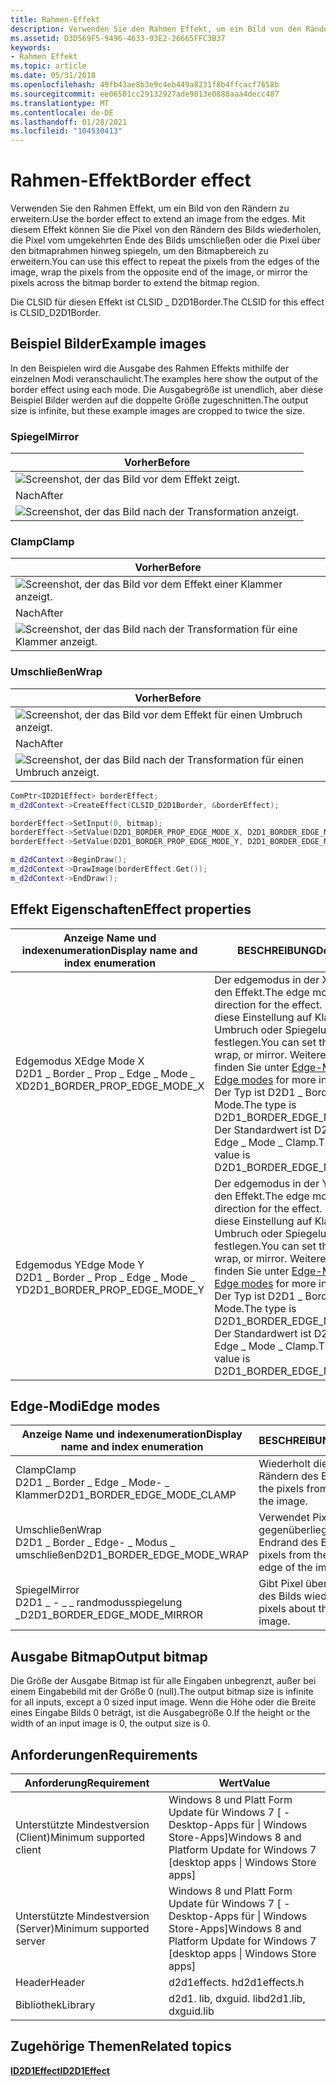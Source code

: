 ```yaml
---
title: Rahmen-Effekt
description: Verwenden Sie den Rahmen Effekt, um ein Bild von den Rändern zu erweitern.
ms.assetid: D3D569F5-9496-4633-93E2-26665FFC3B37
keywords:
- Rahmen Effekt
ms.topic: article
ms.date: 05/31/2018
ms.openlocfilehash: 49fb43ae8b3e9c4eb449a8231f8b4ffcacf7658b
ms.sourcegitcommit: ee06501cc29132927ade9813e0888aaa4decc487
ms.translationtype: MT
ms.contentlocale: de-DE
ms.lasthandoff: 01/28/2021
ms.locfileid: "104530413"
---
```

# <a name="border-effect"></a><span data-ttu-id="b60fd-104">Rahmen-Effekt</span><span class="sxs-lookup"><span data-stu-id="b60fd-104">Border effect</span></span>

<span data-ttu-id="b60fd-105">Verwenden Sie den Rahmen Effekt, um ein Bild von den Rändern zu erweitern.</span><span class="sxs-lookup"><span data-stu-id="b60fd-105">Use the border effect to extend an image from the edges.</span></span> <span data-ttu-id="b60fd-106">Mit diesem Effekt können Sie die Pixel von den Rändern des Bilds wiederholen, die Pixel vom umgekehrten Ende des Bilds umschließen oder die Pixel über den bitmaprahmen hinweg spiegeln, um den Bitmapbereich zu erweitern.</span><span class="sxs-lookup"><span data-stu-id="b60fd-106">You can use this effect to repeat the pixels from the edges of the image, wrap the pixels from the opposite end of the image, or mirror the pixels across the bitmap border to extend the bitmap region.</span></span>

<span data-ttu-id="b60fd-107">Die CLSID für diesen Effekt ist CLSID \_ D2D1Border.</span><span class="sxs-lookup"><span data-stu-id="b60fd-107">The CLSID for this effect is CLSID\_D2D1Border.</span></span>

## <a name="example-images"></a><span data-ttu-id="b60fd-108">Beispiel Bilder</span><span class="sxs-lookup"><span data-stu-id="b60fd-108">Example images</span></span>

<span data-ttu-id="b60fd-109">In den Beispielen wird die Ausgabe des Rahmen Effekts mithilfe der einzelnen Modi veranschaulicht.</span><span class="sxs-lookup"><span data-stu-id="b60fd-109">The examples here show the output of the border effect using each mode.</span></span> <span data-ttu-id="b60fd-110">Die Ausgabegröße ist unendlich, aber diese Beispiel Bilder werden auf die doppelte Größe zugeschnitten.</span><span class="sxs-lookup"><span data-stu-id="b60fd-110">The output size is infinite, but these example images are cropped to twice the size.</span></span>

### <a name="mirror"></a><span data-ttu-id="b60fd-111">Spiegel</span><span class="sxs-lookup"><span data-stu-id="b60fd-111">Mirror</span></span>



| <span data-ttu-id="b60fd-112">Vorher</span><span class="sxs-lookup"><span data-stu-id="b60fd-112">Before</span></span>                                                    |
|-----------------------------------------------------------|
| ![Screenshot, der das Bild vor dem Effekt zeigt.](images/border-before.jpg) |
| <span data-ttu-id="b60fd-114">Nach</span><span class="sxs-lookup"><span data-stu-id="b60fd-114">After</span></span>                                                     |
| ![Screenshot, der das Bild nach der Transformation anzeigt.](images/10-border.png)   |



 

### <a name="clamp"></a><span data-ttu-id="b60fd-116">Clamp</span><span class="sxs-lookup"><span data-stu-id="b60fd-116">Clamp</span></span>



| <span data-ttu-id="b60fd-117">Vorher</span><span class="sxs-lookup"><span data-stu-id="b60fd-117">Before</span></span>                                                        |
|---------------------------------------------------------------|
| ![Screenshot, der das Bild vor dem Effekt einer Klammer anzeigt.](images/border-before.jpg)     |
| <span data-ttu-id="b60fd-119">Nach</span><span class="sxs-lookup"><span data-stu-id="b60fd-119">After</span></span>                                                         |
| ![Screenshot, der das Bild nach der Transformation für eine Klammer anzeigt.](images/10-border-clamp.png) |



 

### <a name="wrap"></a><span data-ttu-id="b60fd-121">Umschließen</span><span class="sxs-lookup"><span data-stu-id="b60fd-121">Wrap</span></span>



| <span data-ttu-id="b60fd-122">Vorher</span><span class="sxs-lookup"><span data-stu-id="b60fd-122">Before</span></span>                                                       |
|--------------------------------------------------------------|
| ![Screenshot, der das Bild vor dem Effekt für einen Umbruch anzeigt.](images/border-before.jpg)    |
| <span data-ttu-id="b60fd-124">Nach</span><span class="sxs-lookup"><span data-stu-id="b60fd-124">After</span></span>                                                        |
| ![Screenshot, der das Bild nach der Transformation für einen Umbruch anzeigt.](images/10-border-wrap.png) |



 


```C++
ComPtr<ID2D1Effect> borderEffect;
m_d2dContext->CreateEffect(CLSID_D2D1Border, &borderEffect);

borderEffect->SetInput(0, bitmap);
borderEffect->SetValue(D2D1_BORDER_PROP_EDGE_MODE_X, D2D1_BORDER_EDGE_MODE_MIRROR);
borderEffect->SetValue(D2D1_BORDER_PROP_EDGE_MODE_Y, D2D1_BORDER_EDGE_MODE_MIRROR);

m_d2dContext->BeginDraw();
m_d2dContext->DrawImage(borderEffect.Get());
m_d2dContext->EndDraw(); 
```



## <a name="effect-properties"></a><span data-ttu-id="b60fd-126">Effekt Eigenschaften</span><span class="sxs-lookup"><span data-stu-id="b60fd-126">Effect properties</span></span>



| <span data-ttu-id="b60fd-127">Anzeige Name und indexenumeration</span><span class="sxs-lookup"><span data-stu-id="b60fd-127">Display name and index enumeration</span></span>                                  | <span data-ttu-id="b60fd-128">BESCHREIBUNG</span><span class="sxs-lookup"><span data-stu-id="b60fd-128">Description</span></span>                                                                                                                                                                                                                                                            |
|---------------------------------------------------------------------|------------------------------------------------------------------------------------------------------------------------------------------------------------------------------------------------------------------------------------------------------------------------|
| <span data-ttu-id="b60fd-129">Edgemodus X</span><span class="sxs-lookup"><span data-stu-id="b60fd-129">Edge Mode X</span></span><br/> <span data-ttu-id="b60fd-130">D2D1 \_ Border \_ Prop \_ Edge \_ Mode \_ X</span><span class="sxs-lookup"><span data-stu-id="b60fd-130">D2D1\_BORDER\_PROP\_EDGE\_MODE\_X</span></span><br/> | <span data-ttu-id="b60fd-131">Der edgemodus in der X-Richtung für den Effekt.</span><span class="sxs-lookup"><span data-stu-id="b60fd-131">The edge mode in the X direction for the effect.</span></span> <span data-ttu-id="b60fd-132">Sie können diese Einstellung auf Klammer, Umbruch oder Spiegelung festlegen.</span><span class="sxs-lookup"><span data-stu-id="b60fd-132">You can set this to clamp, wrap, or mirror.</span></span> <span data-ttu-id="b60fd-133">Weitere Informationen finden Sie unter [Edge-Modi](#edge-modes) .</span><span class="sxs-lookup"><span data-stu-id="b60fd-133">See [Edge modes](#edge-modes) for more info.</span></span><br/> <span data-ttu-id="b60fd-134">Der Typ ist D2D1 \_ Border \_ Edge \_ Mode.</span><span class="sxs-lookup"><span data-stu-id="b60fd-134">The type is D2D1\_BORDER\_EDGE\_MODE.</span></span><br/> <span data-ttu-id="b60fd-135">Der Standardwert ist D2D1 \_ Border \_ Edge \_ Mode \_ Clamp.</span><span class="sxs-lookup"><span data-stu-id="b60fd-135">The default value is D2D1\_BORDER\_EDGE\_MODE\_CLAMP.</span></span><br/> |
| <span data-ttu-id="b60fd-136">Edgemodus Y</span><span class="sxs-lookup"><span data-stu-id="b60fd-136">Edge Mode Y</span></span><br/> <span data-ttu-id="b60fd-137">D2D1 \_ Border \_ Prop \_ Edge \_ Mode \_ Y</span><span class="sxs-lookup"><span data-stu-id="b60fd-137">D2D1\_BORDER\_PROP\_EDGE\_MODE\_Y</span></span><br/> | <span data-ttu-id="b60fd-138">Der edgemodus in der Y-Richtung für den Effekt.</span><span class="sxs-lookup"><span data-stu-id="b60fd-138">The edge mode in the Y direction for the effect.</span></span> <span data-ttu-id="b60fd-139">Sie können diese Einstellung auf Klammer, Umbruch oder Spiegelung festlegen.</span><span class="sxs-lookup"><span data-stu-id="b60fd-139">You can set this to clamp, wrap, or mirror.</span></span> <span data-ttu-id="b60fd-140">Weitere Informationen finden Sie unter [Edge-Modi](#edge-modes) .</span><span class="sxs-lookup"><span data-stu-id="b60fd-140">See [Edge modes](#edge-modes) for more info.</span></span><br/> <span data-ttu-id="b60fd-141">Der Typ ist D2D1 \_ Border \_ Edge \_ Mode.</span><span class="sxs-lookup"><span data-stu-id="b60fd-141">The type is D2D1\_BORDER\_EDGE\_MODE.</span></span><br/> <span data-ttu-id="b60fd-142">Der Standardwert ist D2D1 \_ Border \_ Edge \_ Mode \_ Clamp.</span><span class="sxs-lookup"><span data-stu-id="b60fd-142">The default value is D2D1\_BORDER\_EDGE\_MODE\_CLAMP.</span></span><br/> |



 

## <a name="edge-modes"></a><span data-ttu-id="b60fd-143">Edge-Modi</span><span class="sxs-lookup"><span data-stu-id="b60fd-143">Edge modes</span></span>



| <span data-ttu-id="b60fd-144">Anzeige Name und indexenumeration</span><span class="sxs-lookup"><span data-stu-id="b60fd-144">Display name and index enumeration</span></span>                            | <span data-ttu-id="b60fd-145">BESCHREIBUNG</span><span class="sxs-lookup"><span data-stu-id="b60fd-145">Description</span></span>                                          |
|---------------------------------------------------------------|------------------------------------------------------|
| <span data-ttu-id="b60fd-146">Clamp</span><span class="sxs-lookup"><span data-stu-id="b60fd-146">Clamp</span></span><br/> <span data-ttu-id="b60fd-147">D2D1 \_ Border \_ Edge \_ Mode- \_ Klammer</span><span class="sxs-lookup"><span data-stu-id="b60fd-147">D2D1\_BORDER\_EDGE\_MODE\_CLAMP</span></span><br/>   | <span data-ttu-id="b60fd-148">Wiederholt die Pixel von den Rändern des Bilds.</span><span class="sxs-lookup"><span data-stu-id="b60fd-148">Repeats the pixels from the edges of the image.</span></span>      |
| <span data-ttu-id="b60fd-149">Umschließen</span><span class="sxs-lookup"><span data-stu-id="b60fd-149">Wrap</span></span><br/> <span data-ttu-id="b60fd-150">D2D1 \_ Border \_ Edge- \_ Modus \_ umschließen</span><span class="sxs-lookup"><span data-stu-id="b60fd-150">D2D1\_BORDER\_EDGE\_MODE\_WRAP</span></span><br/>     | <span data-ttu-id="b60fd-151">Verwendet Pixel vom gegenüberliegenden Endrand des Bilds.</span><span class="sxs-lookup"><span data-stu-id="b60fd-151">Uses pixels from the opposite end edge of the image.</span></span> |
| <span data-ttu-id="b60fd-152">Spiegel</span><span class="sxs-lookup"><span data-stu-id="b60fd-152">Mirror</span></span><br/> <span data-ttu-id="b60fd-153">D2D1 \_ - \_ \_ randmodusspiegelung \_</span><span class="sxs-lookup"><span data-stu-id="b60fd-153">D2D1\_BORDER\_EDGE\_MODE\_MIRROR</span></span><br/> | <span data-ttu-id="b60fd-154">Gibt Pixel über den Rand des Bilds wieder.</span><span class="sxs-lookup"><span data-stu-id="b60fd-154">Reflects pixels about the edge of the image.</span></span>         |



 

## <a name="output-bitmap"></a><span data-ttu-id="b60fd-155">Ausgabe Bitmap</span><span class="sxs-lookup"><span data-stu-id="b60fd-155">Output bitmap</span></span>

<span data-ttu-id="b60fd-156">Die Größe der Ausgabe Bitmap ist für alle Eingaben unbegrenzt, außer bei einem Eingabebild mit der Größe 0 (null).</span><span class="sxs-lookup"><span data-stu-id="b60fd-156">The output bitmap size is infinite for all inputs, except a 0 sized input image.</span></span> <span data-ttu-id="b60fd-157">Wenn die Höhe oder die Breite eines Eingabe Bilds 0 beträgt, ist die Ausgabegröße 0.</span><span class="sxs-lookup"><span data-stu-id="b60fd-157">If the height or the width of an input image is 0, the output size is 0.</span></span>

## <a name="requirements"></a><span data-ttu-id="b60fd-158">Anforderungen</span><span class="sxs-lookup"><span data-stu-id="b60fd-158">Requirements</span></span>



| <span data-ttu-id="b60fd-159">Anforderung</span><span class="sxs-lookup"><span data-stu-id="b60fd-159">Requirement</span></span> | <span data-ttu-id="b60fd-160">Wert</span><span class="sxs-lookup"><span data-stu-id="b60fd-160">Value</span></span> |
|--------------------------|------------------------------------------------------------------------------------|
| <span data-ttu-id="b60fd-161">Unterstützte Mindestversion (Client)</span><span class="sxs-lookup"><span data-stu-id="b60fd-161">Minimum supported client</span></span> | <span data-ttu-id="b60fd-162">Windows 8 und Platt Form Update für Windows 7 \[ -Desktop-Apps für \| Windows Store-Apps\]</span><span class="sxs-lookup"><span data-stu-id="b60fd-162">Windows 8 and Platform Update for Windows 7 \[desktop apps \| Windows Store apps\]</span></span> |
| <span data-ttu-id="b60fd-163">Unterstützte Mindestversion (Server)</span><span class="sxs-lookup"><span data-stu-id="b60fd-163">Minimum supported server</span></span> | <span data-ttu-id="b60fd-164">Windows 8 und Platt Form Update für Windows 7 \[ -Desktop-Apps für \| Windows Store-Apps\]</span><span class="sxs-lookup"><span data-stu-id="b60fd-164">Windows 8 and Platform Update for Windows 7 \[desktop apps \| Windows Store apps\]</span></span> |
| <span data-ttu-id="b60fd-165">Header</span><span class="sxs-lookup"><span data-stu-id="b60fd-165">Header</span></span>                   | <span data-ttu-id="b60fd-166">d2d1effects. h</span><span class="sxs-lookup"><span data-stu-id="b60fd-166">d2d1effects.h</span></span>                                                                      |
| <span data-ttu-id="b60fd-167">Bibliothek</span><span class="sxs-lookup"><span data-stu-id="b60fd-167">Library</span></span>                  | <span data-ttu-id="b60fd-168">d2d1. lib, dxguid. lib</span><span class="sxs-lookup"><span data-stu-id="b60fd-168">d2d1.lib, dxguid.lib</span></span>                                                               |



 

## <a name="related-topics"></a><span data-ttu-id="b60fd-169">Zugehörige Themen</span><span class="sxs-lookup"><span data-stu-id="b60fd-169">Related topics</span></span>

<dl> <dt>

[<span data-ttu-id="b60fd-170">**ID2D1Effect**</span><span class="sxs-lookup"><span data-stu-id="b60fd-170">**ID2D1Effect**</span></span>](/windows/win32/api/d2d1_1/nn-d2d1_1-id2d1effect)
</dt> </dl>

 

